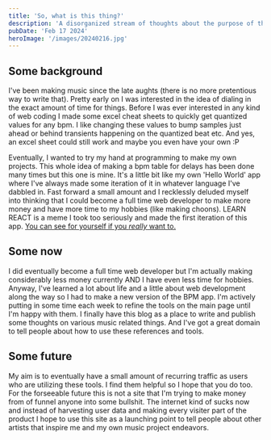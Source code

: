 ```yaml
---
title: 'So, what is this thing?'
description: 'A disorganized stream of thoughts about the purpose of this project'
pubDate: 'Feb 17 2024'
heroImage: '/images/20240216.jpg'
---
```


## Some background

I've been making music since the late aughts (there is no more pretentious way to write that). Pretty early on I was interested in the idea of dialing in the exact amount of time for things. Before I was ever interested in any kind of web coding I made some excel cheat sheets to quickly get quantized values for any bpm. I like changing these values to bump samples just ahead or behind transients happening on the quantized beat etc. And yes, an excel sheet could still work and maybe you even have your own :P

Eventually, I wanted to try my hand at programming to make my own projects. This whole idea of making a bpm table for delays has been done many times but this one is mine. It's a little bit like my own 'Hello World' app where I've always made some iteration of it in whatever language I've dabbled in. Fast forward a small amount and I recklessly deluded myself into thinking that I could become a full time web developer to make more money and have more time to my hobbies (like making choons). LEARN REACT is a meme I took too seriously and made the first iteration of this app. [You can see for yourself if you *really* want to.](https://heuristic-ritchie-6e0337.netlify.app/)

## Some now

I did eventually become a full time web developer but I'm actually making considerably less money currently AND I have even less time for hobbies. Anyway, I've learned a lot about life and a little about web development along the way so I had to make a new version of the BPM app. I'm actively putting in some time each week to refine the tools on the main page until I'm happy with them. I finally have this blog as a place to write and publish some thoughts on various music related things. And I've got a great domain to tell people about how to use these references and tools.

## Some future

My aim is to eventually have a small amount of recurring traffic as users who are utilizing these tools. I find them helpful so I hope that you do too. For the forseeable future this is not a site that I'm trying to make money from of funnel anyone into some bullshit. The internet kind of sucks now and instead of harvesting user data and making every visiter part of the product I hope to use this site as a launching point to tell people about other artists that inspire me and my own music project endeavors.
